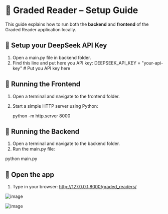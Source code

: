 # 📖 Graded Reader – Setup Guide



This guide explains how to run both the **backend** and **frontend** of the Graded Reader application locally.

## 🚀 Setup your DeepSeek API Key

1. Open a main.py file in backend folder.
2. Find this line and put here you API key: DEEPSEEK_API_KEY = "your-api-key" # Put you API key here

## 🚀 Running the Frontend

1. Open a terminal and navigate to the frontend folder.
2. Start a simple HTTP server using Python:

   python -m http.server 8000
## 🚀 Running the Backend

1. Open a terminal and navigate to the backend folder.
2.  Run the main.py file:

   python main.py

## 🚀 Open the app
1. Type in your browser: http://127.0.0.1:8000/graded_readers/

   
![image](https://github.com/user-attachments/assets/fd498497-21d7-4649-9808-cdcabb9dc8b9)

![image](https://github.com/user-attachments/assets/35bf3f33-e5ae-4ed7-a0e4-0d551b8f34ec)
